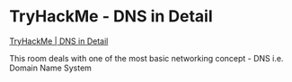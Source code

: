 # TryHackMe - DNS in Detail

[TryHackMe | DNS in Detail](https://tryhackme.com/room/dnsindetail)

This room deals with one of the most basic networking concept - DNS i.e. Domain Name System
